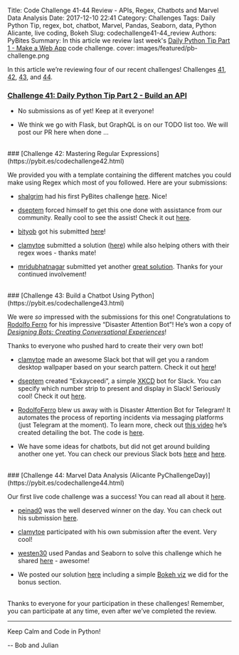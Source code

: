 Title: Code Challenge 41-44 Review - APIs, Regex, Chatbots and Marvel Data Analysis
Date: 2017-12-10 22:41
Category: Challenges
Tags: Daily Python Tip, regex, bot, chatbot, Marvel, Pandas, Seaborn, data, Python Alicante, live coding, Bokeh
Slug: codechallenge41-44_review
Authors: PyBites
Summary: In this article we review last week's [Daily Python Tip Part 1 - Make a Web App](http://pybit.es/codechallenge40.html) code challenge. 
cover: images/featured/pb-challenge.png

In this article we’re reviewing four of our recent challenges! Challenges [41](https://pybit.es/codechallenge41.html), [42](https://pybit.es/codechallenge42.html), [43](https://pybit.es/codechallenge43.html), and [44](https://pybit.es/codechallenge44.html). 

### [Challenge 41: Daily Python Tip Part 2 - Build an API](https://pybit.es/codechallenge41.html)

* No submissions as of yet! Keep at it everyone!

* We think we go with Flask, but GraphQL is on our TODO list too. We will post our PR here when done ...

<br>
### [Challenge 42: Mastering Regular Expressions](https://pybit.es/codechallenge42.html)

We provided you with a template containing the different matches you could make using Regex which most of you followed. Here are your submissions:

* [shalgrim](https://github.com/shalgrim) had his first PyBites challenge [here](https://github.com/pybites/challenges/tree/community/42/shalgrim). Nice!

* [dseptem](https://github.com/dseptem) forced himself to get this one done with assistance from our community. Really cool to see the assist! Check it out [here](https://github.com/pybites/challenges/tree/community/42/dseptem).

* [bityob](https://github.com/gityob) got his submitted [here](https://github.com/pybites/challenges/tree/community/42/bityob)!

* [clamytoe](https://github.com/clamytoe) submitted a solution ([here](https://github.com/pybites/challenges/tree/community/42/clamytoe)) while also helping others with their regex woes - thanks mate!

* [mridubhatnagar](https://github.com/mridubhatnagar) submitted yet another [great solution](https://github.com/pybites/challenges/tree/community/42/mridubhatnagar). Thanks for your continued involvement!


<br>
### [Challenge 43: Build a Chatbot Using Python](https://pybit.es/codechallenge43.html)

We were *so* impressed with the submissions for this one! Congratulations to [Rodolfo Ferro](https://twitter.com/FerroRodolfo) for his impressive “Disaster Attention Bot”! He’s won a copy of [*Designing Bots: Creating Conversational Experiences*](https://www.amazon.com/dp/B0723B91XD/?tag=pyb0f-20)!

Thanks to everyone who pushed hard to create their very own bot!

* [clamytoe](https://github.com/clamytoe) made an awesome Slack bot that will get you a random desktop wallpaper based on your search pattern. Check it out [here](https://github.com/pybites/challenges/tree/community/43/clamytoe)!

* [dseptem](https://github.com/dseptem) created “Exkayceedi”, a simple [XKCD](https://xkcd.com/) bot for Slack. You can specify which number strip to present and display in Slack! Seriously cool! Check it out [here](https://github.com/pybites/challenges/tree/community/43/dseptem).

* [RodolfoFerro](https://github.com/RodolfoFerro) blew us away with is Disaster Attention Bot for Telegram! It automates the process of reporting incidents via messaging platforms (just Telegram at the moment). To learn more, check out [this video](https://drive.google.com/file/d/1dOvF17AYKiic85HmzMjnK5Qza2Tg0PNw/view) he’s created detailing the bot. The code is [here](https://github.com/pybites/challenges/tree/community/43/RodolfoFerro).

* We have some ideas for chatbots, but did not get around building another one yet. You can check our previous Slack bots [here](https://pybit.es/simple-chatbot.html) and [here](https://pybit.es/slack-karma-bot.html).

<br>
### [Challenge 44: Marvel Data Analysis (Alicante PyChallengeDay)](https://pybit.es/codechallenge44.html)

Our first live code challenge was a success! You can read all about it [here](https://pybit.es/alicante-pychallengeday.html). 

* [peinad0](https://github.com/peinad0) was the well deserved winner on the day. You can check out his submission [here](https://github.com/pybites/marvel_challenge/tree/community/peinad0).

* [clamytoe](https://github.com/clamytoe) participated with his own submission after the event. Very cool!

* [westen30](https://github.com/westen30) used Pandas and Seaborn to solve this challenge which he shared [here](https://pybit.es/guest-marvel-data-analysis.html) - awesome!

* We posted our solution [here](https://github.com/pybites/marvel_challenge/blob/solution/marvel.py) including a simple [Bokeh viz](https://github.com/pybites/marvel_challenge/tree/solution/bonus) we did for the bonus section.

<br>
Thanks to everyone for your participation in these challenges! Remember, you can participate at any time, even after we’ve completed the review.

---

Keep Calm and Code in Python!

-- Bob and Julian
